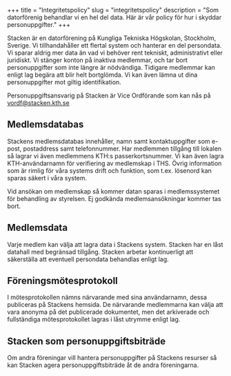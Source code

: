 +++
title = "Integritetspolicy"
slug = "integritetspolicy"
description = "Som datorförenig behandlar vi en hel del data.  Här är vår policy för hur i skyddar personuppgifter."
+++

Stacken är en datorförening på Kungliga Tekniska Högskolan, Stockholm, Sverige. Vi tillhandahåller ett flertal system och hanterar en del persondata. Vi sparar aldrig mer data än vad vi behöver rent tekniskt, administrativt eller juridiskt. Vi stänger konton på inaktiva medlemmar, och tar bort personuppgifter som inte längre är nödvändiga. Tidigare medlemmar kan enligt lag begära att blir helt bortglömda. Vi kan även lämna ut dina personuppgifter mot giltig identifikation.

Personuppgiftsansvarig på Stacken är Vice Ordförande som kan nås på vordf@stacken.kth.se

## Medlemsdatabas
Stackens medlemsdatabas innehåller, namn samt kontaktuppgifter som e-post, postaddress samt telefonnummer. Har medlemmen tillgång till lokalen så lagrar vi även medlemmens KTH:s passerkortsnummer. Vi kan även lagra KTH-användarnamn för verifiering av medlemskap i THS. Övrig information som är rimlig för våra systems drift och funktion, som t.ex. lösenord kan sparas säkert i våra system.

Vid ansökan om medlemskap så kommer datan sparas i medlemssystemet för behandling av styrelsen. Ej godkända medlemsansökningar kommer tas bort. 

## Medlemsdata
Varje medlem kan välja att lagra data i Stackens system. Stacken har en låst datahall med begränsad tillgång. Stacken arbetar kontinuerligt att säkerställa att eventuell persondata behandlas enligt lag.

## Föreningsmötesprotokoll
I mötesprotokollen nämns närvarande med sina användarnamn, dessa publiceras på Stackens hemsida. De närvarande medlemmarna kan välja att vara anonyma på det publicerade dokumentet, men det arkiverade och fullständiga mötesprotokollet lagras i låst utrymme enligt lag.

## Stacken som personuppgiftsbiträde
Om andra föreningar vill hantera personuppgifter på Stackens resurser så kan Stacken agera personuppgiftsbiträde åt de andra föreningarna.

